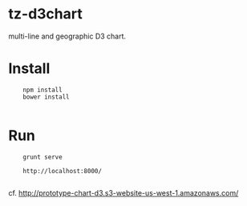 # tz-d3chart

multi-line and geographic D3 chart.


# Install
```
	npm install
	bower install
	
```

# Run
```
	grunt serve
	
	http://localhost:8000/
	
```

cf. http://prototype-chart-d3.s3-website-us-west-1.amazonaws.com/





